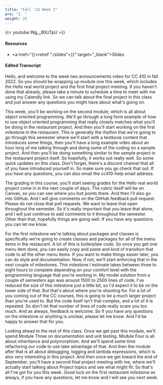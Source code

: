 ```yaml
---
title: "Fall '22 Week 2"
pre: "2. "
weight: 20
---
```


{{< youtube lNg__BXzTpU >}}

#### Resources

* <a href="{{<relref "./slides">}}" target="_blank">Slides</a>

#### Edited Transcript

Hello, and welcome to the week two announcements video for CC 410 in fall 2022. So you should be wrapping up module one this week, which includes the Hello real world project and the first final project meeting. If you haven't done that already, please take a minute to schedule a time to meet with me using my Calendly link. So we can talk about the final project in this class and just answer any questions you might have about what's going on. 

This week, you'll be working on the second module, which is all about object oriented programming. We'll go through a long form example of how to use object oriented programming that really closely matches what you'll be doing in the restaurant project. And then you'll start working on the first milestone in the restaurant. This is generally the rhythm that we're going to go through this semester where we'll start with a textbook content that introduces some things, then you'll have a long example video about an hour long of me talking through and doing some of the coding on a sample project. And then you'll be doing something similar to the sample project in the restaurant project itself. So hopefully, it works out really well. So some quick updates on this class. Don't forget, there's a discord channel that all of you have introduced yourself in. So make sure you go check that out. If you have any questions, you can also email the cc410-help email address.

The grading in this course, you'll start seeing grades for the Hello real world project come in in the next couple of days. The rubric itself will be on Canvas, so you can see where you lost points there. And then I'll also go into GitHub. And I will give comments on the GitHub feedback pull request. Please do not close that poll requests. We want to leave that open throughout the semester. So it's really important that you leave that alone, and I will just continue to add comments to it throughout the semester. Other than that, hopefully things are going well. If you have any questions you can let me know. 

For the first milestone we're talking about packages and classes is specifically we're going to create classes and packages for all of the menu items in the restaurant. A lot of this is boilerplate code. So once you get one menu item done, you can easily copy and paste and kind of transition that code to all the other menu items. If you want to make things easier later, you can do style and documentation. Now, if not, we'll start enforcing that in the next couple of milestones. This milestone I estimate takes between three to eight hours to complete depending on your comfort level with the programming language that you're working in. My model solution from a couple of semesters ago was around 1500 to 2500 lines of code, I've reduced the size of this milestone just a little bit, so I'd expect it to be on the lower side of that. But that's about where you're shooting for. For a lot of you coming out of the CC courses, this is going to be a much larger project than you're used to. But the code itself isn't that complex, and a lot of it is repeated. So don't let that number of lines of code really scare you too much. And as always, feedback is welcome. So if you have any questions on the milestone or anything is unclear, please let me know. And I'd be happy to answer that for you. 

Looking ahead to the rest of this class. Once we get past this module, we'll spend Module Three on documentation and unit testing. Module Four is all about inheritance and polymorphism. And we'll spend some time refactoring our code to use take advantage of that. And then the module after that is all about debugging, logging and lambda expressions, which is also very interesting in this project. And then once we get toward the end of September, you'll have a second final project meeting with me, where we'll actually start talking about Project topics and see what might fit. So that's all I've got for you this week. Good luck on the first restaurant milestone as always, if you have any questions, let me know and I will see you next week.


